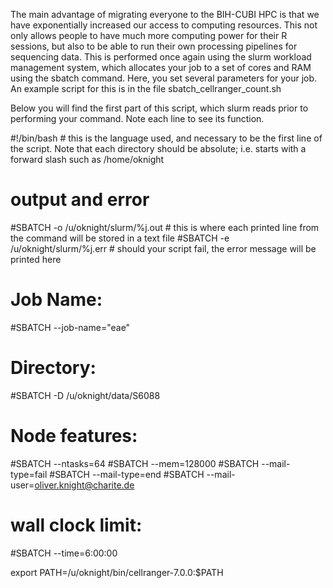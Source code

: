 The main advantage of migrating everyone to the BIH-CUBI HPC is that we have exponentially increased our access to computing resources. This not only allows people to have much more computing power for their R sessions, but also to be able to run their own processing pipelines for sequencing data.
This is performed once again using the slurm workload management system, which allocates your job to a set of cores and RAM using the sbatch command. Here, you set several parameters for your job. An example script for this is in the file sbatch_cellranger_count.sh

Below you will find the first part of this script, which slurm reads prior to performing your command. Note each line to see its function.

#!/bin/bash # this is the language used, and necessary to be the first line of the script. Note that each directory should be absolute; i.e. starts with a forward slash such as /home/oknight

# output and error
#SBATCH -o /u/oknight/slurm/%j.out # this is where each printed line from the command will be stored in a text file
#SBATCH -e /u/oknight/slurm/%j.err # should your script fail, the error message will be printed here

# Job Name:
#SBATCH --job-name="eae"

# Directory:
#SBATCH -D /u/oknight/data/S6088

# Node features:
#SBATCH --ntasks=64
#SBATCH --mem=128000
#SBATCH --mail-type=fail
#SBATCH --mail-type=end
#SBATCH --mail-user=oliver.knight@charite.de

# wall clock limit:
#SBATCH --time=6:00:00

export PATH=/u/oknight/bin/cellranger-7.0.0:$PATH
